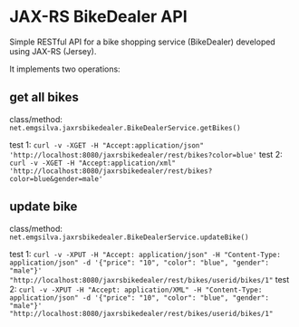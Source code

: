 # JAX-RS BikeDealer API

Simple RESTful API for a bike shopping service (BikeDealer) developed using JAX-RS (Jersey).

It implements two operations:

## get all bikes 

class/method: `net.emgsilva.jaxrsbikedealer.BikeDealerService.getBikes()`
 
test 1: `curl -v -XGET -H "Accept:application/json" 'http://localhost:8080/jaxrsbikedealer/rest/bikes?color=blue'`
test 2: `curl -v -XGET -H "Accept:application/xml" 'http://localhost:8080/jaxrsbikedealer/rest/bikes?color=blue&gender=male'`

## update bike

class/method: `net.emgsilva.jaxrsbikedealer.BikeDealerService.updateBike()`

test 1: `curl -v -XPUT -H "Accept: application/json" -H "Content-Type: application/json" -d '{"price": "10", "color": "blue", "gender": "male"}' "http://localhost:8080/jaxrsbikedealer/rest/bikes/userid/bikes/1"`
test 2: `curl -v -XPUT -H "Accept: application/XML" -H "Content-Type: application/json" -d '{"price": "10", "color": "blue", "gender": "male"}' "http://localhost:8080/jaxrsbikedealer/rest/bikes/userid/bikes/1"`
